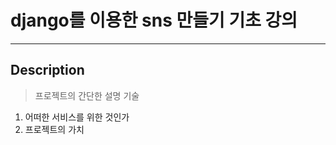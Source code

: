 # django를 이용한 sns 만들기 기초 강의
-----------------------------------------------
## Description
>프로젝트의 간단한 설명 기술
1. 어떠한 서비스를 위한 것인가
2. 프로젝트의 가치

